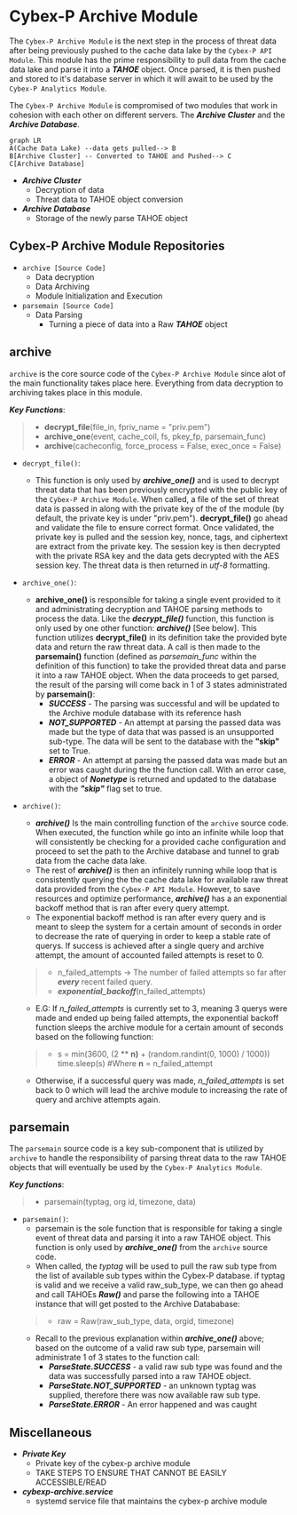 ﻿# Cybex-P Archive Module
The `Cybex-P Archive Module` is the next step in the process of threat data after being previously pushed to the cache data lake by the `Cybex-P API Module`.  This module has the prime responsibility to pull data from the cache data lake and parse it into a ***TAHOE*** object. Once parsed, it is then pushed and stored to it's database server in which it will await to be used by the `Cybex-P Analytics Module`.

The `Cybex-P Archive Module` is compromised of two modules that work in cohesion with each other on different servers. The ***Archive Cluster*** and the ***Archive Database***.

```{mermaid}
graph LR
A(Cache Data Lake) --data gets pulled--> B
B[Archive Cluster] -- Converted to TAHOE and Pushed--> C
C[Archive Database]
```
- ***Archive Cluster*** 
	-  Decryption of data
	-  Threat data to TAHOE object conversion
- ***Archive Database***
	- Storage of the newly parse TAHOE object
## Cybex-P Archive Module Repositories
- `archive [Source Code]`
	- Data decryption
	- Data Archiving
	- Module Initialization and Execution
- `parsemain [Source Code]`
	-  Data Parsing
		- Turning a piece of data into a Raw ***TAHOE*** object

## archive

`archive` is the core source code of the `Cybex-P Archive Module`  since alot of the main functionality takes place here. Everything from data decryption to archiving takes place in this module.

***Key Functions***:
> -	**decrypt_file**(file_in, fpriv_name = "priv.pem")
> -	**archive_one**(event, cache_coll, fs, pkey_fp, parsemain_func)
> - **archive**(cacheconfig, force_process = False, exec_once = False)

- `decrypt_file()`: 
	- This function is only used by ***archive_one()*** and is used to decrypt threat data that has been previously encrypted with the public key of the `Cybex-P Archive Module`. When called, a file of the set of threat data is passed in along with the private key of the of the module (by default, the private key is under "priv.pem"). **decrypt_file()** go ahead and validate the file to ensure correct format. Once validated, the private key is pulled and the session key, nonce, tags, and ciphertext are extract from the private key. The session key is then decrypted with the private RSA key and the data gets decrypted with the AES session key. The threat data is then returned in *utf-8* formatting.
- `archive_one()`:
	- **archive_one()** is responsible for taking a single event provided to it and administrating decryption and  TAHOE parsing methods to process the data. Like the ***decrypt_file()*** function, this function is only used by one other function: ***archive()*** [See below]. This function utilizes **decrypt_file()** in its definition take the provided byte data and return the raw threat data. A call is then made to the **parsemain()** function (defined as *parsemain_func* within the definition of this function) to take the provided threat data and parse it into a raw TAHOE object. When the data proceeds to get parsed, the result of the parsing will come back in 1 of 3 states administrated by **parsemain()**:
		-	 ***SUCCESS*** - The parsing was successful and will be updated to the Archive module database with its reference hash
		-	***NOT_SUPPORTED*** - An attempt at parsing the passed data was made but the type of data that was passed is an unsupported sub-type. The data will be sent to the database with the **"skip"** set to True.
		-	***ERROR*** - An attempt at parsing the passed data was made but an error was caught during the the function call. With an error case, a object of ***Nonetype*** is returned and updated to the database with the ***"skip"*** flag set to true.
- `archive()`:
	- ***archive()*** Is the main controlling function of the `archive` source code. When executed, the function while go into an infinite while loop that will consistently be checking for a provided cache configuration and proceed to set the path to the Archive database and tunnel to grab data from the cache data lake. 
	- The rest of ***archive()*** is then an infinitely running while loop that is consistently querying the the cache data lake for available raw threat data provided from the `Cybex-P API Module`. However, to save resources and optimize performance, ***archive()*** has a an exponential backoff method that is ran after every query attempt. 
	- The exponential backoff method is ran after every query and is meant to sleep the system for a certain amount of seconds in order to decrease the rate of querying in order to keep a stable rate of querys. If success is achieved after a single query and archive attempt, the amount of accounted failed attempts is reset to 0.
	>	- n_failed_attempts -> The number of failed attempts so far after ***every*** recent failed query. 
	>	- ***exponential_backoff***(n_failed_attempts)
	
	-	E.G: If *n_failed_attempts* is currently set to 3, meaning 3 querys were made and ended up being failed attempts, the exponential backoff function sleeps the archive module for a certain amount of seconds based on the following function:
	>	-	s = min(3600, (2 ** **n)** + (random.randint(0, 1000) / 1000))
			time.sleep(s)
			#Where **n** = n_failed_attempt

	-	Otherwise, if a successful query was made, *n_failed_attempts* is set back to 0 which will lead the archive module to increasing the rate of query and archive attempts again. 

## parsemain
The `parsemain` source code is a key sub-component that is utilized by `archive` to handle the responsibility of parsing threat data to the raw TAHOE objects that will eventually be used by the `Cybex-P Analytics Module`.

***Key functions***:

> - parsemain(typtag, org id, timezone, data)

-	`parsemain()`:
	-	parsemain is the sole function that is responsible for taking a single event of threat data and parsing it into a raw TAHOE object.  This function is only used by ***archive_one()*** from the `archive` source code.
	-	When called, the *typtag* will be used to pull the raw sub type from the list of available sub types within the Cybex-P database. if typtag is valid and we receive a valid raw_sub_type, we can then go ahead and call TAHOEs ***Raw()***  and parse the following into a TAHOE instance that will get posted to the Archive Datababase:
	> -	raw  =  Raw(raw_sub_type, data, orgid, timezone)
	- Recall to the previous explanation within ***archive_one()*** above; based on the outcome of a valid raw sub type, parsemain will administrate 1 of 3 states to the function call:
		- ***ParseState.SUCCESS*** - a valid raw sub type was found and the data was successfully parsed into a raw TAHOE object.
		- ***ParseState.NOT_SUPPORTED*** - an unknown typtag was supplied, therefore there was now available raw sub type.
		- ***ParseState.ERROR*** - An error happened and was caught

## Miscellaneous 
-  ***Private Key***
	- Private key of the cybex-p archive module
	- TAKE STEPS TO ENSURE THAT CANNOT BE EASILY ACCESSIBLE/READ
- ***cybexp-archive.service***
	- systemd service file that maintains the cybex-p archive module

